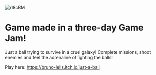 ![rl8cBM](https://github.com/brunolelis/FullTmeGameDev_JAM/assets/69200014/b9721b40-a011-4e88-a423-79f55069b257)
# Game made in a three-day Game Jam!

Just a ball trying to survive in a cruel galaxy!
Complete missions, shoot enemies and feel the adrenaline of fighting the balls!

Play here: https://bruno-lelis.itch.io/just-a-ball
